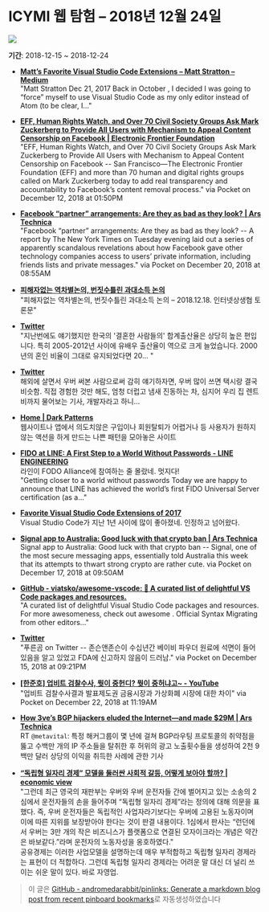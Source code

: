 # ICYMI 웹 탐험 – 2018년 12월 24일

![](https://picsum.photos/1920/1080/?image=410)

**기간**: 2018-12-15 \~ 2018-12-24

  - **[Matt’s Favorite Visual Studio Code Extensions – Matt Stratton – Medium](https://medium.com/@mattstratton/matts-favorite-visual-studio-code-extensions-49a92752c350)**  
    "Matt Stratton Dec 21, 2017 Back in October , I decided I was going to “force” myself to use Visual Studio Code as my only editor instead of Atom (to be clear, I…"

  - **[EFF, Human Rights Watch, and Over 70 Civil Society Groups Ask Mark Zuckerberg to Provide All Users with Mechanism to Appeal Content Censorship on Facebook | Electronic Frontier Foundation](https://www.eff.org/press/releases/eff-human-rights-watch-and-over-70-civil-society-groups-ask-mark-zuckerberg-provide)**  
    "EFF, Human Rights Watch, and Over 70 Civil Society Groups Ask Mark Zuckerberg to Provide All Users with Mechanism to Appeal Content Censorship on Facebook -- San Francisco—The Electronic Frontier Foundation (EFF) and more than 70 human and digital rights groups called on Mark Zuckerberg today to add real transparency and accountability to Facebook’s content removal process." via Pocket on December 12, 2018 at 01:50PM

  - **[Facebook “partner” arrangements: Are they as bad as they look? | Ars Technica](https://arstechnica.com/information-technology/2018/12/facebook-partner-arrangements-are-they-as-bad-as-they-look/)**  
    "Facebook “partner” arrangements: Are they as bad as they look? -- A report by The New York Times on Tuesday evening laid out a series of apparently scandalous revelations about how Facebook gave other technology companies access to users’ private information, including friends lists and private messages." via Pocket on December 20, 2018 at 08:55AM

  - **[피해자없는 역차별논의, 번짓수틀린 과대소득 논의](https://opennet.or.kr/15382)**  
    "피해자없는 역차별논의, 번짓수틀린 과대소득 논의 – 2018.12.18. 인터넷상생협 토론문"

  - **[Twitter](https://twitter.com/i/web/status/1076158940839198720)**  
    "지난번에도 얘기했지만 한국의 '결혼한 사람들의' 합계출산율은 상당히 높은 편입니다. 특히 2005-2012년 사이에 유배우 출산율이 역으로 크게 늘었습니다. 2000년의 혼인 비율이 그대로 유지되었다면 20… "

  - **[Twitter](https://twitter.com/i/web/status/1075982597778419712)**  
    해외에 살면서 우버 써본 사람으로써 감히 얘기하자면, 우버 많이 쓰면 택시랑 결국 비슷함. 직접 경험한 것만 해도, 엄청 더럽고 냄새 진동하는 차, 심지어 우리 집 렌트비까지 물어보는 기사, 개발자라고 하니…

  - **[Home | Dark Patterns](https://darkpatterns.org)**  
    웹사이트나 앱에서 의도치않은 구입이나 회원탈퇴가 어렵거나 등 사용자가 원하지 않는 액션을 하게 만드는 나쁜 패턴을 모아놓은 사이트

  - **[FIDO at LINE: A First Step to a World Without Passwords - LINE ENGINEERING](https://engineering.linecorp.com/en/blog/fido-at-line/)**  
    라인이 FODO Alliance에 참여하는 줄 몰랐네. 멋지다\!  
    "Getting closer to a world without passwords Today we are happy to announce that LINE has achieved the world’s first FIDO Universal Server certification (as a…"

  - **[Favorite Visual Studio Code Extensions of 2017](https://medium.freecodecamp.org/favorite-vs-code-extensions-2017-786ea235812f?source=ifttt--------------1)**  
    Visual Studio Code가 지난 1년 사이에 많이 좋아졌네. 인정하고 넘어왔다.

  - **[Signal app to Australia: Good luck with that crypto ban | Ars Technica](https://arstechnica.com/tech-policy/2018/12/signal-to-australia-good-luck-with-that-crypto-ban/)**  
    Signal app to Australia: Good luck with that crypto ban -- Signal, one of the most secure messaging apps, essentially told Australia this week that its attempts to thwart strong crypto are rather cute. via Pocket on December 17, 2018 at 09:50AM

  - **[GitHub - viatsko/awesome-vscode: 🎨 A curated list of delightful VS Code packages and resources.](https://github.com/viatsko/awesome-vscode)**  
    "A curated list of delightful Visual Studio Code packages and resources. For more awesomeness, check out awesome . Official Syntax Migrating from other editors…"

  - **[Twitter](https://mobile.twitter.com/purengom/status/1073586551966203906)**  
    "푸른곰 on Twitter -- 존슨앤존슨이 수십년간 베이비 파우더 원료에 석면이 들어있음을 알고 있었고 FDA에 신고하지 않음이 드러남." via Pocket on December 15, 2018 at 09:21PM

  - **[\[한준호\] 업비트 검찰수사, 뭣이 중헌디? 뭣이 중허냐고\~ - YouTube](https://www.youtube.com/watch?v=BPQeFzl6Pf4)**  
    "업비트 검찰수사결과 발표제도권 금융시장과 가상화폐 시장에 대한 차이" via Pocket on December 22, 2018 at 11:19AM

  - **[How 3ve’s BGP hijackers eluded the Internet—and made $29M | Ars Technica](https://arstechnica.com/information-technology/2018/12/how-3ves-bgp-hijackers-eluded-the-internet-and-made-29m/)**  
    RT <code>@metavital</code>: 특정 해커그룹이 몇 년에 걸쳐 BGP라우팅 프로토콜의 취약점을 뚫고 수백만 개의 IP 주소들을 탈취한 후 허위의 광고 노출횟수들을 생성하여 2천 9백만 달러 상당의 이익을 취득한 사례에 관한 기사

  - **[“독립형 일자리 경제” 모델을 둘러싼 사회적 갈등, 어떻게 보아야 할까? | economic view](http://economicview.net/15071/)**  
    "그런데 최근 영국의 재판부는 우버와 우버 운전자들 간에 벌어지고 있는 소송의 2심에서 운전자들의 손을 들어주며 “독립형 일자리 경제”라는 정의에 대해 의문을 표했다. 즉, 우버 운전자들은 독립적인 사업자라기보다는 우버에 고용된 노동자이며 이에 따른 지위를 보장받아야 한다는 것이 판결 내용이다. 1심에서 판사는 “런던에서 우버는 3만 개의 작은 비즈니스가 플랫폼으로 연결된 모자이크라는 개념은 약간은 바보같다.”라며 운전자의 노동자성을 옹호하였다."  
    공유경제는 이러한 사업모델을 설명하는데 매우 부적합하고 독립형 일자리 경제라는 표현이 더 적합하다. 그런데 독립형 일자리 경제라는 어려운 말 대신 더 널리 쓰이는 쉬운 말이 있다. 바로 자영업.

> 이 글은 [GitHub - andromedarabbit/pinlinks: Generate a markdown blog post from recent pinboard bookmarks](https://github.com/andromedarabbit/pinlinks)로 자동생성하였습니다
